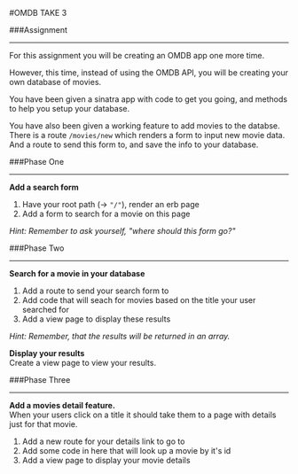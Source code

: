 #OMDB TAKE 3

###Assignment
____________________________________

For this assignment you will be creating an OMDB app one more time.  

However, this time, instead of using the OMDB API, you will be creating your own database of movies.  

You have been given a sinatra app with code to get you going, and methods to help you setup your database.  

You have also been given a working feature to add movies to the databse. There is a route `/movies/new` which renders a form to input new movie data. And a route to send this form to, and save the info to your database.  

###Phase One
_________________

**Add a search form**  

1. Have your root path (-> `"/"`), render an erb page
2. Add a form to search for a movie on this page

  *Hint: Remember to ask yourself, "where should this form go?"*  

###Phase Two  
__________________

**Search for a movie in your database**  

1. Add a route to send your search form to
2. Add code that will seach for movies based on the title your user searched for
3. Add a view page to display these results

*Hint: Remember, that the results will be returned in an array.*  

**Display your results**  
Create a view page to view your results.  

###Phase Three
____________________

**Add a movies detail feature.**  
When your users click on a title it should take them to a page with details just for that movie.  

1. Add a new route for your details link to go to
2. Add some code in here that will look up a movie by it's id
3. Add a view page to display your movie details
